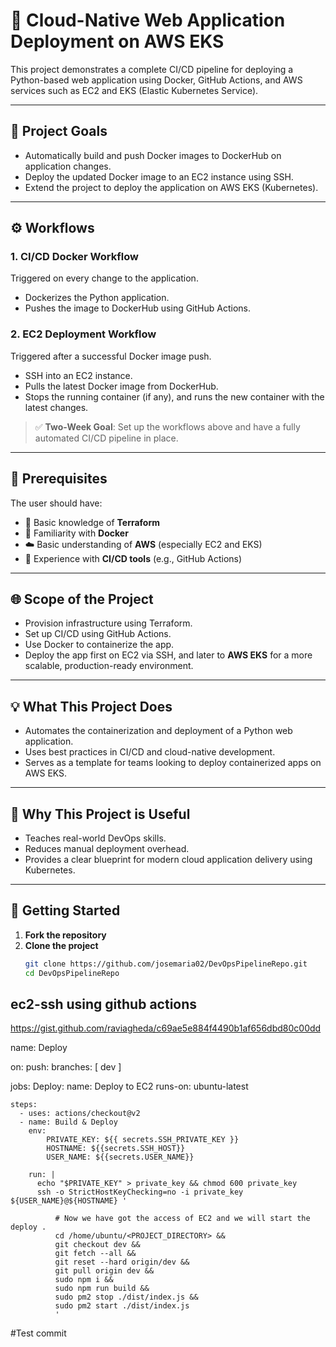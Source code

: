 # 🚀 Cloud-Native Web Application Deployment on AWS EKS

This project demonstrates a complete CI/CD pipeline for deploying a Python-based web application using Docker, GitHub Actions, and AWS services such as EC2 and EKS (Elastic Kubernetes Service).

---

## 📌 Project Goals

- Automatically build and push Docker images to DockerHub on application changes.
- Deploy the updated Docker image to an EC2 instance using SSH.
- Extend the project to deploy the application on AWS EKS (Kubernetes).

---

## ⚙️ Workflows

### 1. CI/CD Docker Workflow

Triggered on every change to the application.

- Dockerizes the Python application.
- Pushes the image to DockerHub using GitHub Actions.

### 2. EC2 Deployment Workflow

Triggered after a successful Docker image push.

- SSH into an EC2 instance.
- Pulls the latest Docker image from DockerHub.
- Stops the running container (if any), and runs the new container with the latest changes.

> ✅ **Two-Week Goal**: Set up the workflows above and have a fully automated CI/CD pipeline in place.

---

## 🧠 Prerequisites

The user should have:

- 🧰 Basic knowledge of **Terraform**
- 🐳 Familiarity with **Docker**
- ☁️ Basic understanding of **AWS** (especially EC2 and EKS)
- 🔄 Experience with **CI/CD tools** (e.g., GitHub Actions)

---

## 🌐 Scope of the Project

- Provision infrastructure using Terraform.
- Set up CI/CD using GitHub Actions.
- Use Docker to containerize the app.
- Deploy the app first on EC2 via SSH, and later to **AWS EKS** for a more scalable, production-ready environment.

---

## 💡 What This Project Does

- Automates the containerization and deployment of a Python web application.
- Uses best practices in CI/CD and cloud-native development.
- Serves as a template for teams looking to deploy containerized apps on AWS EKS.

---

## 🤔 Why This Project is Useful

- Teaches real-world DevOps skills.
- Reduces manual deployment overhead.
- Provides a clear blueprint for modern cloud application delivery using Kubernetes.

---

## 🚀 Getting Started

1. **Fork the repository**
2. **Clone the project**
   ```bash
   git clone https://github.com/josemaria02/DevOpsPipelineRepo.git
   cd DevOpsPipelineRepo
   ```

## ec2-ssh using github actions

https://gist.github.com/raviagheda/c69ae5e884f4490b1af656dbd80c00dd

name: Deploy

on:
push:
branches: [ dev ]

jobs:
Deploy:
name: Deploy to EC2
runs-on: ubuntu-latest

    steps:
      - uses: actions/checkout@v2
      - name: Build & Deploy
        env:
            PRIVATE_KEY: ${{ secrets.SSH_PRIVATE_KEY }}
            HOSTNAME: ${{secrets.SSH_HOST}}
            USER_NAME: ${{secrets.USER_NAME}}

        run: |
          echo "$PRIVATE_KEY" > private_key && chmod 600 private_key
          ssh -o StrictHostKeyChecking=no -i private_key ${USER_NAME}@${HOSTNAME} '

              # Now we have got the access of EC2 and we will start the deploy .
              cd /home/ubuntu/<PROJECT_DIRECTORY> &&
              git checkout dev &&
              git fetch --all &&
              git reset --hard origin/dev &&
              git pull origin dev &&
              sudo npm i &&
              sudo npm run build &&
              sudo pm2 stop ./dist/index.js &&
              sudo pm2 start ./dist/index.js
              '

#Test commit
